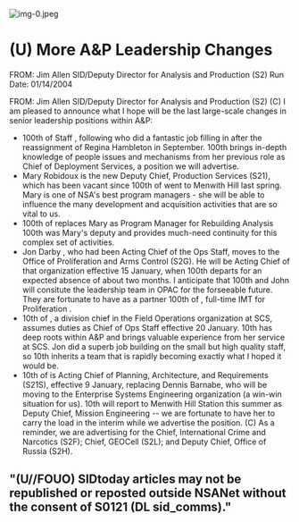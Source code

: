 ![img-0.jpeg](img-0.jpeg)

# (U) More A\&P Leadership Changes 

FROM: Jim Allen
SID/Deputy Director for Analysis and Production (S2)
Run Date: 01/14/2004

FROM: Jim Allen
SID/Deputy Director for Analysis and Production (S2)
(C) I am pleased to announce what I hope will be the last large-scale changes in senior leadership positions within A\&P:

- 100th of Staff , following
who did a fantastic job filling in after the reassignment of Regina Hambleton in September. 100th brings in-depth knowledge of people issues and mechanisms from her previous role as Chief of Deployment Services, a position we will advertise.
- Mary Robidoux is the new Deputy Chief, Production Services (S21), which has been vacant since 100th of went to Menwith Hill last spring. Mary is one of NSA's best program managers - she will be able to influence the many development and acquisition activities that are so vital to us.
- 100th of replaces Mary as Program Manager for Rebuilding Analysis 100th was Mary's deputy and provides much-need continuity for this complex set of activities.
- Jon Darby , who had been Acting Chief of the Ops Staff, moves to the Office of Proliferation and Arms Control (S2G). He will be Acting Chief of that organization effective 15 January, when 100th departs for an expected absence of about two months. I anticipate that 100th and John will consitute the leadership team in OPAC for the forseeable future. They are fortunate to have as a partner 100th of , full-time IMT for Proliferation .
- 10th of , a division chief in the Field Operations organization at SCS, assumes duties as Chief of Ops Staff effective 20 January. 10th has deep roots within A\&P and brings valuable experience from her service at SCS. Jon did a superb job building on the small but high quality staff, so 10th inherits a team that is rapidly becoming exactly what I hoped it would be.
- 10th of is Acting Chief of Planning, Architecture, and Requirements (S21S), effective 9 January, replacing Dennis Barnabe, who will be moving to the Enterprise Systems Engineering organization (a win-win situation for us). 10th will report to Menwith Hill Station this summer as Deputy Chief, Mission Engineering -- we are fortunate to have her to carry the load in the interim while we advertise the position.
(C) As a reminder, we are advertising for the Chief, International Crime and Narcotics (S2F); Chief, GEOCell (S2L); and Deputy Chief, Office of Russia (S2H).


## "(U//FOUO) SIDtoday articles may not be republished or reposted outside NSANet without the consent of S0121 (DL sid_comms)."
